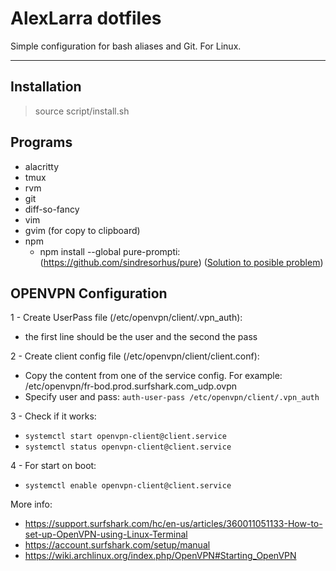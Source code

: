 AlexLarra dotfiles
===================


Simple configuration for bash aliases and Git. For Linux.

----------


Installation
-------------

> source script/install.sh

Programs
-------------
 - alacritty
 - tmux
 - rvm
 - git
 - diff-so-fancy
 - vim
 - gvim (for copy to clipboard)
 - npm
   - npm install --global pure-prompti: (https://github.com/sindresorhus/pure)
     ([Solution to posible problem](https://stackoverflow.com/a/55172709/2988753))

OPENVPN Configuration
-------------

1 - Create UserPass file (/etc/openvpn/client/.vpn_auth):
* the first line should be the user and the second the pass

2 - Create client config file (/etc/openvpn/client/client.conf):
* Copy the content from one of the service config. For example: /etc/openvpn/fr-bod.prod.surfshark.com_udp.ovpn
* Specify user and pass: `auth-user-pass /etc/openvpn/client/.vpn_auth`

3 - Check if it works:
* `systemctl start openvpn-client@client.service`
* `systemctl status openvpn-client@client.service`

4 - For start on boot:
* `systemctl enable openvpn-client@client.service`

More info:
 * https://support.surfshark.com/hc/en-us/articles/360011051133-How-to-set-up-OpenVPN-using-Linux-Terminal
 * https://account.surfshark.com/setup/manual
 * https://wiki.archlinux.org/index.php/OpenVPN#Starting_OpenVPN
